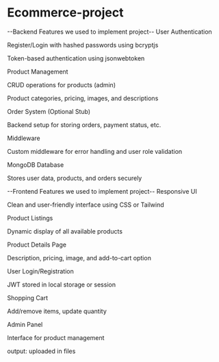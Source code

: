 # Ecommerce-project
--Backend Features we used to implement project--
User Authentication

Register/Login with hashed passwords using bcryptjs

Token-based authentication using jsonwebtoken

Product Management

CRUD operations for products (admin)

Product categories, pricing, images, and descriptions

Order System (Optional Stub)

Backend setup for storing orders, payment status, etc.

Middleware

Custom middleware for error handling and user role validation

MongoDB Database

Stores user data, products, and orders securely

--Frontend Features we used to implement project--
Responsive UI

Clean and user-friendly interface using CSS or Tailwind

Product Listings

Dynamic display of all available products

Product Details Page

Description, pricing, image, and add-to-cart option

User Login/Registration

JWT stored in local storage or session

Shopping Cart

Add/remove items, update quantity

Admin Panel 

Interface for product management

output:
uploaded in files

